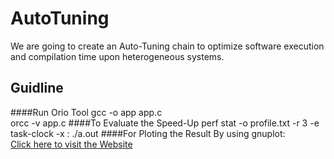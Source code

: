 # AutoTuning
We are going to create an Auto-Tuning chain to optimize software execution and compilation time upon heterogeneous systems.
## Guidline
####Run Orio Tool
gcc -o app app.c
<br>orcc -v app.c
####To Evaluate the Speed-Up
perf stat -o profile.txt -r 3 -e task-clock -x : ./a.out
####For Ploting the Result
By using gnuplot:<br>
<a href="https://www.cs.hmc.edu/~vrable/gnuplot/using-gnuplot.html">Click here to visit the Website</a>

